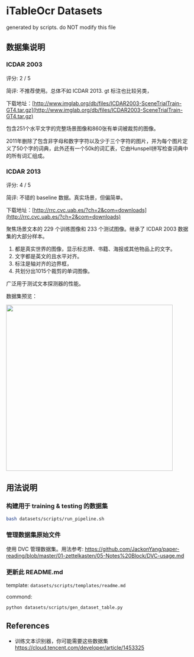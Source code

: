 # iTableOcr Datasets

generated by scripts. do NOT modify this file

## 数据集说明

### ICDAR 2003

评分: 2 / 5

简评: 不推荐使用。总体不如 ICDAR 2013. gt 标注也比较另类，

下载地址：[http://www.imglab.org/db/files/ICDAR2003-SceneTrialTrain-GT4.tar.gz](http://www.imglab.org/db/files/ICDAR2003-SceneTrialTrain-GT4.tar.gz)

包含251个水平文字的完整场景图像和860张有单词被裁剪的图像。

2011年删除了包含非字母和数字字符以及少于三个字符的图片，并为每个图片定义了50个字的词典，此外还有一个50k的词汇表，它由Hunspell拼写检查词典中的所有词汇组成。

### ICDAR 2013

评分: 4 / 5

简评: 不错的 baseline 数据。真实场景，但偏简单。

下载地址：[http://rrc.cvc.uab.es/?ch=2&com=downloads](http://rrc.cvc.uab.es/?ch=2&com=downloads)

聚焦场景文本的 229 个训练图像和 233 个测试图像。继承了 ICDAR 2003 数据集的大部分样本。

1. 都是真实世界的图像，显示标志牌、书籍、海报或其他物品上的文字。
2. 文字都是英文的且水平对齐。
3. 标注是轴对齐的边界框，
4. 共划分出1015个裁剪的单词图像。

广泛用于测试文本探测器的性能。

数据集预览：

<!-- ![preview]( | width=100px) -->

<img src="https://tva1.sinaimg.cn/large/e6c9d24egy1h3cqwd732ij20t50ew75l.jpg" width="450px">

## 用法说明

### 构建用于 training & testing 的数据集

```bash
bash datasets/scripts/run_pipeline.sh
```

### 管理数据集原始文件

使用 DVC 管理数据集。用法参考: <https://github.com/JackonYang/paper-reading/blob/master/01-zettelkasten/05-Notes%20Block/DVC-usage.md>

### 更新此 README.md

template: `datasets/scripts/templates/readme.md`

commond:

```bash
python datasets/scripts/gen_dataset_table.py
```

## References

- 训练文本识别器，你可能需要这些数据集 <https://cloud.tencent.com/developer/article/1453325>
